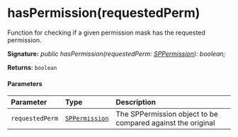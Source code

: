 # hasPermission(requestedPerm)



Function for checking if a given permission mask has the requested permission.

**Signature:** _public hasPermission(requestedPerm: [SPPermission](../../sp-page-context.api/class/sppermission.md)): boolean;_

**Returns**: `boolean`





#### Parameters


| Parameter	   | Type    | Description |
|:-------------|:---------------|:------------|
| `requestedPerm`    | [`SPPermission`](../../sp-page-context.api/class/sppermission.md) | The SPPermission object to be compared against the original |



